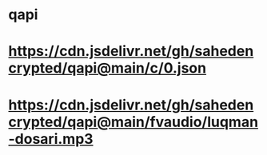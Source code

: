 # qapi
 
# https://cdn.jsdelivr.net/gh/sahedencrypted/qapi@main/c/0.json
# https://cdn.jsdelivr.net/gh/sahedencrypted/qapi@main/fvaudio/luqman-dosari.mp3
